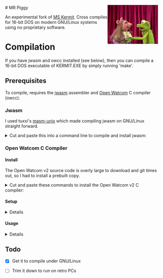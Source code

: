 <img src="README.md.d/mrpiggy.jpg" width="33%" align="right">
# MR Piggy

An experimental fork of
[MS Kermit](https://github.com/hackerb9/mskermit). Cross compiles for
16-bit DOS on modern GNU/Linux systems using no proprietary software.

# Compilation

If you have jwasm and owcc installed (see below), then you can compile
a 16-bit DOS executable of KERMIT.EXE by simply running 'make'. 

## Prerequisites

To compile, requires the [jwasm](https://github.com/tuxxi/masm-unix)
assembler and
[Open Watcom](https://github.com/open-watcom/open-watcom-v2/)
C compiler (owcc). 

### Jwasm

I used tuxxi's [masm-unix](https://github.com/tuxxi/masm-unix) which
made compiling jwasm on GNU/Linux straight forward. 

<details><summary>Cut and paste this into a command line to compile
and install jwasm:</summary>

```bash
    sudo apt install build-essential cmake
    git clone http://github.com/tuxxi/masm-unix
    cd masm_unix/src/JWasm
    cmake .  &&  make  &&  sudo cp -p jwasm /usr/local/bin/
```
</details>

### Open Watcom C Compiler

#### Install
The Open Watcom v2 source code is overly large to download and git
times out, so I had to install a prebuilt copy. 

<details>
<summary>Cut and paste these commands to install the Open Watcom v2 C compiler:</summary>

``` bash
cd
mkdir ow2
cd ow2
R=https://github.com/open-watcom/open-watcom-v2/releases
wget -O ow2.zip "$R"/download/Current-build/open-watcom-2_0-c-linux-x64
unzip ow2.zip
rm -r ow2.zip binnt binp binw rdos rh 
mv binl64 bin
cd bin
chmod +x $(file * | grep ELF | cut -f1 -d:)
mv vi weevil
```

<details><summary>32-bit binaries</summary>

Binaries are in `binl` instead of `binl64`; rename it to just `bin`.
If you don't have a binl directory, try changing `x64` to `x86` in the
wget line. 

``` bash
cd
mkdir ow2
cd ow2
R=https://github.com/open-watcom/open-watcom-v2/releases
wget -O ow2.zip "$R"/download/Current-build/open-watcom-2_0-c-linux-x86
unzip ow2.zip
rm -r ow2.zip binnt binp binw rdos rh 
mv binl bin
cd bin
chmod +x $(file * | grep ELF | cut -f1 -d:)
mv vi weevil
```
</details>

<details><summary>About weevil</summary>

Note that we've renamed the Watcom editor to `weevil` because calling
it `vi` on a UNIX system is silly. It is clearly the love-child of
Microsoft EDIT and `ed` plus it's a bit buggy (try Ctrl+C), thus
"weevil". 
</details>

</details>

#### Setup
<details>

To use the Watcom C compiler, you'll need to setup the compilation
environment like so:

``` bash
export WATCOM=${HOME}/ow2
export PATH+=${WATCOM}/bin
export INCLUDE=${WATCOM}/h
```

You can run that at the command line or add it to the Makefile. 
</details>

#### Usage
<details>

``` bash
owcc  -bdos  -mcmodel=s  -o myprog.exe  myprog.c
```

You can then execute the .exe file in dosbox to test it out.

</details>

## Todo

- [x] Get it to compile under GNU/Linux

- [ ] Trim it down to run on retro PCs
